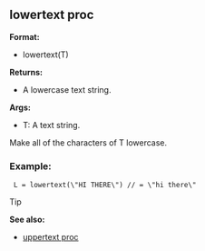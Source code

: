 ## lowertext proc

**Format:**
+   lowertext(T)
<!-- -->
**Returns:**
+   A lowercase text string.
<!-- -->
**Args:**
+   T: A text string.


Make all of the characters of T lowercase.
### Example:

```
 L = lowertext(\"HI THERE\") // = \"hi there\" 
```


> [!TIP] 
> **See also:**
> +   [uppertext proc](/ref/proc/uppertext.md) <!-- -->
